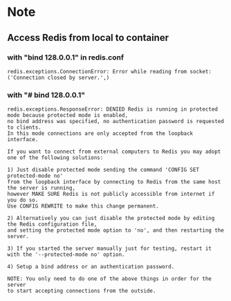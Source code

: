 # Note

## Access Redis from local to container

### with "bind 128.0.0.1" in redis.conf

```redis.exceptions.ConnectionError: Error while reading from socket: ('Connection closed by server.',)```


### with "# bind 128.0.0.1"

```
redis.exceptions.ResponseError: DENIED Redis is running in protected mode because protected mode is enabled, 
no bind address was specified, no authentication password is requested to clients. 
In this mode connections are only accepted from the loopback interface. 

If you want to connect from external computers to Redis you may adopt one of the following solutions:
 
1) Just disable protected mode sending the command 'CONFIG SET protected-mode no' 
from the loopback interface by connecting to Redis from the same host the server is running,
however MAKE SURE Redis is not publicly accessible from internet if you do so. 
Use CONFIG REWRITE to make this change permanent. 

2) Alternatively you can just disable the protected mode by editing the Redis configuration file, 
and setting the protected mode option to 'no', and then restarting the server. 

3) If you started the server manually just for testing, restart it with the '--protected-mode no' option. 

4) Setup a bind address or an authentication password. 

NOTE: You only need to do one of the above things in order for the server 
to start accepting connections from the outside.
```